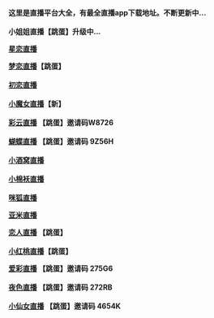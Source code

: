 <!--
.STYLE1 {font-size: medium}
.STYLE2 {font-size: large}
-->
</head>

<body>
<p class="STYLE1"><strong><span class="STYLE2">这里是直播平台大全，有最全直播app下载地址。</span>不断更新中...<br />
  <br />
小姐姐直播【跳蛋】升级中...</strong></p>
<p class="STYLE1"><strong> <a href="https://gzumtec.com/?parent_icode=k7LQ">星恋直播</a></strong></p>
<p class="STYLE1"><strong><a href="https://normal.liangmiao.site/?puid=81794132">梦恋直播</a>【跳蛋】<br />
  <br />
    <a href="https://4uc0.xyz/1904411">初恋直播</a><br />
    <br />
    <a href="https://sf6.xyz/20200324/?oem=7506bab5fe126d52">小魔女直播</a>【新】<br />
    <br />
    <a href="http://cscy3o.xyz">彩云直播</a> 【跳蛋】邀请码W8726<br />
  <br />
    <a href="http://84566b.com">蝴蝶直播</a> 【跳蛋】邀请码 9Z56H<br />
  <br />
    <a href="http://1.172tu1.com/u/678217">小酒窝直播</a><br />
  <br />
  <a href="https://evk.xyz/s0gk.html">小棉袄直播</a><br />
  <br />  
<a href="http://danvta.cn/e3a0hl">咪狐直播</a></strong></p>
<p class="STYLE1"><strong><a href="https://ym.zgdsq.net/m.html?topuserid=297882">亚米直播</a></strong></p>
<p class="STYLE1"><strong><a href="https://lr111.xyz/share/7691321">恋人直播</a> 【跳蛋】<br />
  <br />  
  <a href="http://yb996.cn/4841416">小红桃直播</a>【跳蛋】</strong></p>
<p><span class="STYLE1"><strong><a href="http://515a.tv">爱彩直播</a> 【跳蛋】邀请码 275G6<br />  
  <br />  
  <a href="http://88388j.com">夜色直播</a> 【跳蛋】邀请码 272RB <br />
  <br />  
    <a href="1366845.com">小仙女直播</a>  【跳蛋】邀请码 4654K </strong></span><br />
  <br />
</p>
<p><br />
  <br />
  <br />
</p>
</body>
</html>

